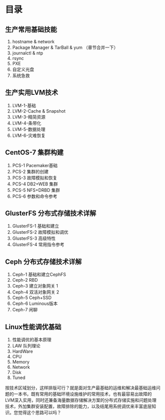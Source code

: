 # 目录

## 生产常用基础技能
1. hostname & network
2. Package Manager & TarBall & yum  （章节合并一下）
3. journalctl & ntp
4. rsync
5. PXE
6. 自定义光盘
7. 系统急救
  
## 生产实用LVM技术
1. LVM-1-基础
2. LVM-2-Cache & Snapshot
3. LVM-3-精简资源
4. LVM-4-条带化
5. LVM-5-数据处理
6. LVM-6-灾难恢复

## CentOS-7 集群构建
1. PCS-1 Pacemaker基础
2. PCS-2 集群的创建
3. PCS-3 故障模拟和恢复
4. PCS-4 DB2+WEB 集群
5. PCS-5  NFS+DRBD 集群
6. PCS-6 参数和命令参考

## GlusterFS 分布式存储技术详解
1. GlusterFS-1 基础和建立
2. GlusterFS-2 故障模拟和调优
3. GlusterFS-3 高级特性
4. GlusterFS-4 常用指令参考


## Ceph 分布式存储技术详解
1. Ceph-1 基础和建立CephFS
2. Ceph-2 RBD
3. Ceph-3 建立对象网关 1 
4. Ceph-4 双活对象网关 2
5. Ceph-5 Ceph+SSD
6. Ceph-6 Luminous版本
7. Ceph-7 闲聊

## Linux性能调优基础
1. 性能调优的基本原理
2. LAW 队列理论
3. HardWare
4. CPU
5. Memory
6. Network
7. Disk
8. Tuned

按技术区域划分，这样排版可行？就是面对生产最基础的运维和解决最基础运维问题的一本书，既有常用的基础环境设施维护的常用技术，也有最容易出故障的LVM深入实用，同时还兼备海量数据存储解决方案的分布式存储实施和问题处理技术，外加集群安装配置，故障排除的能力，以及结尾用系统调优来丰富底层知识。您觉得这个思路可以吗？

